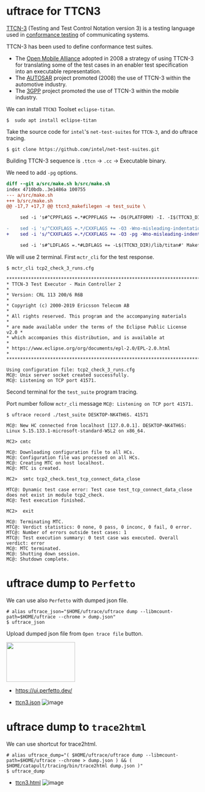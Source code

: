# uftrace for TTCN3

[TTCN-3](https://en.wikipedia.org/wiki/TTCN-3) (Testing and Test Control Notation version 3) is a testing language used in [conformance testing](https://en.wikipedia.org/wiki/Conformance_testing) of communicating systems.

TTCN-3 has been used to define conformance test suites.

- The [Open Mobile Alliance](https://en.wikipedia.org/wiki/Open_Mobile_Alliance) adopted in 2008 a strategy of using TTCN-3 for translating some of the test cases in an enabler test specification into an executable representation.
- The [AUTOSAR](https://en.wikipedia.org/wiki/AUTOSAR) project promoted (2008) the use of TTCN-3 within the automotive industry.
- The [3GPP](https://en.wikipedia.org/wiki/3GPP) project promoted the use of TTCN-3 within the mobile industry.

We can install `TTCN3` Toolset `eclipse-titan`.
```
$  sudo apt install eclipse-titan
```

Take the source code for `intel`'s `net-test-suites` for `TTCN-3`, and do uftrace tracing.

```
$ git clone https://github.com/intel/net-test-suites.git
```
Building TTCN-3 sequence is `.ttcn` -> `.cc` -> Executable binary.

We need to add `-pg` options.

```diff
diff --git a/src/make.sh b/src/make.sh
index 4710bdb..3e1486a 100755
--- a/src/make.sh
+++ b/src/make.sh
@@ -17,7 +17,7 @@ ttcn3_makefilegen -e test_suite \

     sed -i 's#^CPPFLAGS =.*#CPPFLAGS += -D$(PLATFORM) -I. -I$(TTCN3_DIR)/include -I$(TTCN3_DIR)/include/titan#' Makefile

-    sed -i 's/^CXXFLAGS =.*/CXXFLAGS += -O3 -Wno-misleading-indentation -Wno-pointer-arith/' Makefile
+    sed -i 's/^CXXFLAGS =.*/CXXFLAGS += -O3 -pg -Wno-misleading-indentation -Wno-pointer-arith/' Makefile

     sed -i 's#^LDFLAGS =.*#LDFLAGS += -L$(TTCN3_DIR)/lib/titan#' Makefile
```

We will use 2 terminal. First `mctr_cli` for the test response.

```
$ mctr_cli tcp2_check_3_runs.cfg

*************************************************************************
* TTCN-3 Test Executor - Main Controller 2                              *
* Version: CRL 113 200/6 R6B                                            *
* Copyright (c) 2000-2019 Ericsson Telecom AB                           *
* All rights reserved. This program and the accompanying materials      *
* are made available under the terms of the Eclipse Public License v2.0 *
* which accompanies this distribution, and is available at              *
* https://www.eclipse.org/org/documents/epl-2.0/EPL-2.0.html            *
*************************************************************************

Using configuration file: tcp2_check_3_runs.cfg
MC@: Unix server socket created successfully.
MC@: Listening on TCP port 41571.
```

Second terminal for the `test_suite` program tracing.

Port number follow `mctr_cli` message `MC@: Listening on TCP port 41571.`

```
$ uftrace record ./test_suite DESKTOP-NK4TH6S. 41571
```

```
MC@: New HC connected from localhost [127.0.0.1]. DESKTOP-NK4TH6S: Linux 5.15.133.1-microsoft-standard-WSL2 on x86_64.

MC2> cmtc

MC@: Downloading configuration file to all HCs.
MC@: Configuration file was processed on all HCs.
MC@: Creating MTC on host localhost.
MC@: MTC is created.

MC2>  smtc tcp2_check.test_tcp_connect_data_close

MTC@: Dynamic test case error: Test case test_tcp_connect_data_close does not exist in module tcp2_check.
MC@: Test execution finished.

MC2>  exit

MC@: Terminating MTC.
MTC@: Verdict statistics: 0 none, 0 pass, 0 inconc, 0 fail, 0 error.
MTC@: Number of errors outside test cases: 1
MTC@: Test execution summary: 0 test case was executed. Overall verdict: error
MC@: MTC terminated.
MC@: Shutting down session.
MC@: Shutdown complete.
```


# uftrace dump to `Perfetto`

We can use also `Perfetto` with dumped json file.

```
# alias uftrace_json="$HOME/uftrace/uftrace dump --libmcount-path=$HOME/uftrace --chrome > dump.json"
$ uftrace_json
```
Upload dumped json file from `Open trace file` button.


<img src="https://github.com/namhyung/uftrace/assets/43713967/d39f3c33-20cb-485a-abf5-6725a455fcfa" height="104" width="180" >

- https://ui.perfetto.dev/

- [ttcn3.json](https://github.com/namhyung/uftrace/files/14156394/ttcn3.json)
![image](https://github.com/namhyung/uftrace/assets/43713967/b8f12ab2-e9c9-46dc-b80b-001e88c25816)

# uftrace dump to `trace2html`

We can use shortcut for trace2html.
```
# alias uftrace_dump="( $HOME/uftrace/uftrace dump --libmcount-path=$HOME/uftrace --chrome > dump.json ) && ( $HOME/catapult/tracing/bin/trace2html dump.json )"
$ uftrace_dump
```
- [ttcn3.html](https://github.com/namhyung/uftrace/files/14149341/ttcn3.zip)
![image](https://github.com/namhyung/uftrace/assets/43713967/6a299947-98e7-4de6-935f-be1b925769cd)
